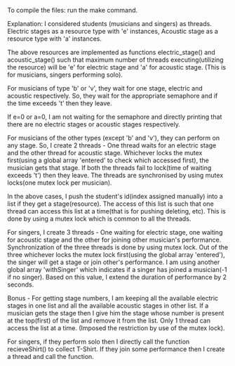 To compile the files:
run the make command.


Explanation:
I considered students (musicians and singers) as threads.
Electric stages as a resource type with 'e' instances, Acoustic stage as a resource type with 'a' instances.

The above resources are implemented as functions electric_stage() and acoustic_stage() such that maximum number of threads executing(utilizing the resource) will be 'e' for electric stage and 'a' for acoustic stage. (This is for musicians, singers performing solo).

For musicians of type 'b' or 'v', they wait for one stage, electric and acoustic respectively. So, they wait for the appropriate semaphore and if the time exceeds 't' then they leave.

If e=0 or a=0, I am not waiting for the semaphore and directly printing that there are no electric stages or acoustic stages respectively.

For musicians of the other types (except 'b' and 'v'), they can perform on any stage. So, I create 2 threads -
One thread waits for an electric stage and the other thread for acoustic stage. Whichever locks the mutex first(using a global array 'entered' to check which accessed first), the musician gets that stage. If both the threads fail to lock(time of waiting exceeds 't') then they leave.
The threads are synchronised by using mutex locks(one mutex lock per musician).

In the above cases, I push the student's id(index assigned manually) into a list if they get a stage(resource). The access of this list is such that one thread can access this list at a time(that is for pushing deleting, etc). This is done by using a mutex lock which is common to all the threads.

For singers, I create 3 threads - One waiting for electric stage, one waiting for acoustic stage and the other for joining other musician's performance.
Synchronization of the three threads is done by using mutex lock.
Out of the three whichever locks the mutex lock first(using the global array 'entered'), the singer will get a stage or join other's performance.
I am using another global array 'withSinger' which indicates if a singer has joined a musician(-1 if no singer). Based on this value, I extend the duration of performance by 2 seconds.

Bonus - 
For getting stage numbers, I am keeping all the available electric stages in one list and all the available acoustic stages in other list. If a musician gets the stage then I give him the stage whose number is present at the top(first) of the list and remove it from the list.
Only 1 thread can access the list at a time. (Imposed the restriction by use of the mutex lock).

For singers, if they perform solo then I directly call the function recieveShirt() to collect T-Shirt. If they join some performance then I create a thread and call the function.
